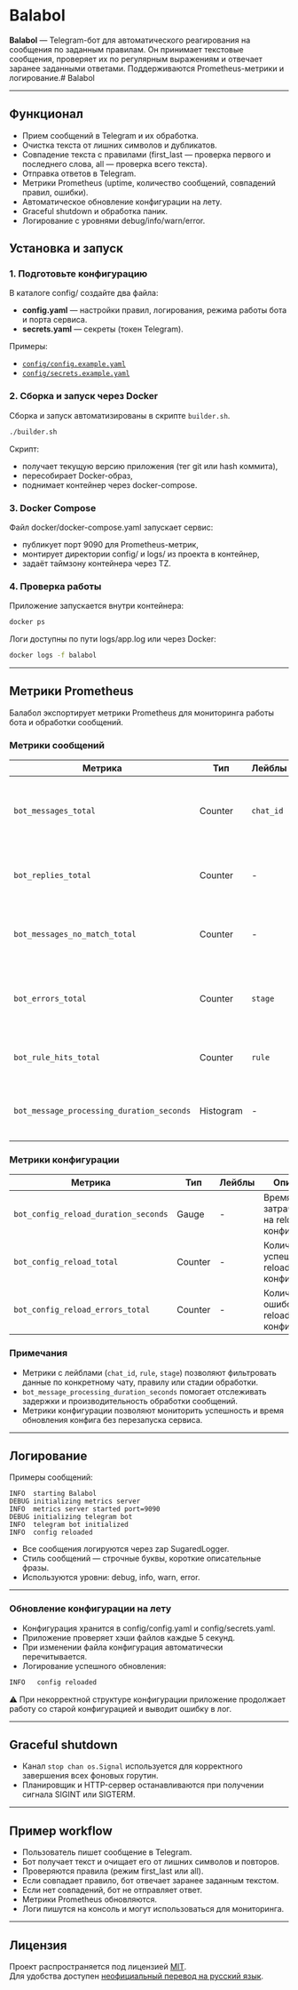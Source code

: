 # Balabol

**Balabol** — Telegram-бот для автоматического реагирования на сообщения по заданным правилам.
Он принимает текстовые сообщения, проверяет их по регулярным выражениям и отвечает заранее заданными ответами. Поддерживаются Prometheus-метрики и логирование.# Balabol

---

## Функционал
- Прием сообщений в Telegram и их обработка.
- Очистка текста от лишних символов и дубликатов.
- Совпадение текста с правилами (first_last — проверка первого и последнего слова, all — проверка всего текста).
- Отправка ответов в Telegram.
- Метрики Prometheus (uptime, количество сообщений, совпадений правил, ошибки).
- Автоматическое обновление конфигурации на лету.
- Graceful shutdown и обработка паник.
- Логирование с уровнями debug/info/warn/error.

## Установка и запуск
### 1. Подготовьте конфигурацию
В каталоге config/ создайте два файла:
- **config.yaml** — настройки правил, логирования, режима работы бота и порта сервиса.
- **secrets.yaml** — секреты (токен Telegram).

Примеры:
- [`config/config.example.yaml`](config/config.example.yaml)
- [`config/secrets.example.yaml`](config/secrets.example.yaml)

### 2. Сборка и запуск через Docker

Сборка и запуск автоматизированы в скрипте `builder.sh`.

```bash
./builder.sh
```
Скрипт:
- получает текущую версию приложения (тег git или hash коммита),
- пересобирает Docker-образ,
- поднимает контейнер через docker-compose.

### 3. Docker Compose

Файл docker/docker-compose.yaml запускает сервис:
- публикует порт 9090 для Prometheus-метрик,
- монтирует директории config/ и logs/ из проекта в контейнер,
- задаёт таймзону контейнера через TZ.

### 4. Проверка работы

Приложение запускается внутри контейнера:
```bash
docker ps
```

Логи доступны по пути logs/app.log или через Docker:
```bash
docker logs -f balabol
```

---

## Метрики Prometheus

Балабол экспортирует метрики Prometheus для мониторинга работы бота и обработки сообщений.

### Метрики сообщений

| Метрика                                   | Тип       | Лейблы    | Описание                                                 |
|-------------------------------------------|-----------|-----------|----------------------------------------------------------|
| `bot_messages_total`                      | Counter   | `chat_id` | Количество полученных сообщений ботом по каждому чату.   |
| `bot_replies_total`                       | Counter   | -         | Общее количество ответов, отправленных ботом.            |
| `bot_messages_no_match_total`             | Counter   | -         | Количество сообщений, для которых не найдено совпадений. |
| `bot_errors_total`                        | Counter   | `stage`   | Количество ошибок на разных стадиях обработки сообщений. |
| `bot_rule_hits_total`                     | Counter   | `rule`    | Количество срабатываний каждого правила.                 |
| `bot_message_processing_duration_seconds` | Histogram | -         | Время обработки одного сообщения в секундах.             |

### Метрики конфигурации

| Метрика                              | Тип     | Лейблы | Описание                                   |
|--------------------------------------|---------|--------|--------------------------------------------|
| `bot_config_reload_duration_seconds` | Gauge   | -      | Время, затраченное на reload конфигурации. |
| `bot_config_reload_total`            | Counter | -      | Количество успешных reload конфигурации.   |
| `bot_config_reload_errors_total`     | Counter | -      | Количество ошибок при reload конфигурации. |

### Примечания

- Метрики с лейблами (`chat_id`, `rule`, `stage`) позволяют фильтровать данные по конкретному чату, правилу или стадии обработки.
- `bot_message_processing_duration_seconds` помогает отслеживать задержки и производительность обработки сообщений.
- Метрики конфигурации позволяют мониторить успешность и время обновления конфига без перезапуска сервиса.

---

## Логирование
Примеры сообщений:
```text
INFO  starting Balabol
DEBUG initializing metrics server
INFO  metrics server started port=9090
DEBUG initializing telegram bot
INFO  telegram bot initialized
INFO  config reloaded
```
- Все сообщения логируются через zap SugaredLogger.
- Стиль сообщений — строчные буквы, короткие описательные фразы.
- Используются уровни: debug, info, warn, error.

---

### Обновление конфигурации на лету
- Конфигурация хранится в config/config.yaml и config/secrets.yaml.
- Приложение проверяет хэши файлов каждые 5 секунд.
- При изменении файла конфигурация автоматически перечитывается.
- Логирование успешного обновления:
```bash
INFO   config reloaded
```
⚠️ При некорректной структуре конфигурации приложение продолжает работу со старой конфигурацией и выводит ошибку в лог.

---

## Graceful shutdown
- Канал `stop chan os.Signal` используется для корректного завершения всех фоновых горутин.
- Планировщик и HTTP-сервер останавливаются при получении сигнала SIGINT или SIGTERM.

---

## Пример workflow
- Пользователь пишет сообщение в Telegram.
- Бот получает текст и очищает его от лишних символов и повторов.
- Проверяются правила (режим first_last или all).
- Если совпадает правило, бот отвечает заранее заданным текстом.
- Если нет совпадений, бот не отправляет ответ.
- Метрики Prometheus обновляются.
- Логи пишутся на консоль и могут использоваться для мониторинга.

---

## Лицензия

Проект распространяется под лицензией [MIT](./LICENSE).  
Для удобства доступен [неофициальный перевод на русский язык](./LICENSE.RU.md).
